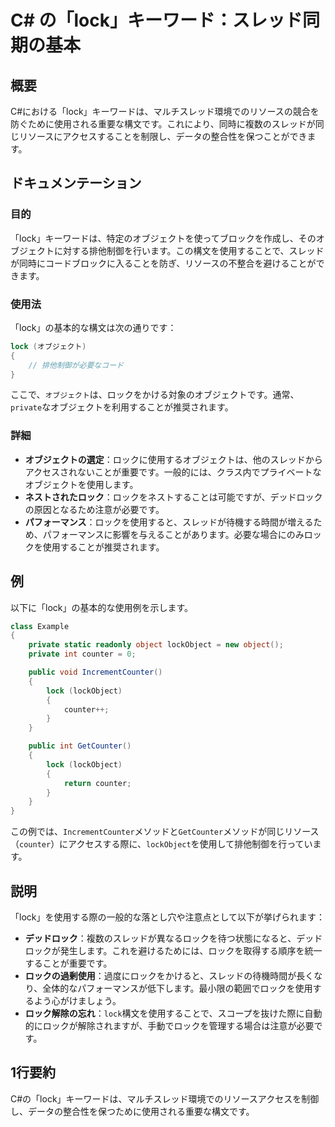 <!--
Meta Description: # C# の「lock」キーワード：スレッド同期の基本 ## 概要 C#における「lock」キーワードは、マルチスレッド環境でのリソースの競合を防ぐために使用される重要な構文です。これにより、同時に複数のスレッドが同じリソースにアクセスすることを制限し、データの整合性を保つことができます。 ## ド...
Meta Keywords: lock, lockobject, counter, キーワードは, private
-->

# C# の「lock」キーワード：スレッド同期の基本

## 概要
C#における「lock」キーワードは、マルチスレッド環境でのリソースの競合を防ぐために使用される重要な構文です。これにより、同時に複数のスレッドが同じリソースにアクセスすることを制限し、データの整合性を保つことができます。

## ドキュメンテーション
### 目的
「lock」キーワードは、特定のオブジェクトを使ってブロックを作成し、そのオブジェクトに対する排他制御を行います。この構文を使用することで、スレッドが同時にコードブロックに入ることを防ぎ、リソースの不整合を避けることができます。

### 使用法
「lock」の基本的な構文は次の通りです：

```csharp
lock (オブジェクト)
{
    // 排他制御が必要なコード
}
```

ここで、`オブジェクト`は、ロックをかける対象のオブジェクトです。通常、`private`なオブジェクトを利用することが推奨されます。

### 詳細
- **オブジェクトの選定**：ロックに使用するオブジェクトは、他のスレッドからアクセスされないことが重要です。一般的には、クラス内でプライベートなオブジェクトを使用します。
- **ネストされたロック**：ロックをネストすることは可能ですが、デッドロックの原因となるため注意が必要です。
- **パフォーマンス**：ロックを使用すると、スレッドが待機する時間が増えるため、パフォーマンスに影響を与えることがあります。必要な場合にのみロックを使用することが推奨されます。

## 例
以下に「lock」の基本的な使用例を示します。

```csharp
class Example
{
    private static readonly object lockObject = new object();
    private int counter = 0;

    public void IncrementCounter()
    {
        lock (lockObject)
        {
            counter++;
        }
    }

    public int GetCounter()
    {
        lock (lockObject)
        {
            return counter;
        }
    }
}
```

この例では、`IncrementCounter`メソッドと`GetCounter`メソッドが同じリソース（`counter`）にアクセスする際に、`lockObject`を使用して排他制御を行っています。

## 説明
「lock」を使用する際の一般的な落とし穴や注意点として以下が挙げられます：

- **デッドロック**：複数のスレッドが異なるロックを待つ状態になると、デッドロックが発生します。これを避けるためには、ロックを取得する順序を統一することが重要です。
- **ロックの過剰使用**：過度にロックをかけると、スレッドの待機時間が長くなり、全体的なパフォーマンスが低下します。最小限の範囲でロックを使用するよう心がけましょう。
- **ロック解除の忘れ**：`lock`構文を使用することで、スコープを抜けた際に自動的にロックが解除されますが、手動でロックを管理する場合は注意が必要です。

## 1行要約
C#の「lock」キーワードは、マルチスレッド環境でのリソースアクセスを制御し、データの整合性を保つために使用される重要な構文です。